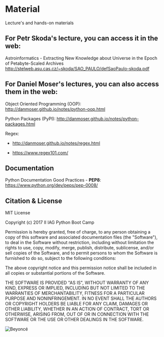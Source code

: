 # Material
Lecture's and hands-on materials

## For Petr Skoda's lecture, you can access it in the web:

Astroinformatics - Extracting New Knowledge about Universe in the Epoch of Petabyte-Scaled Archives
http://stelweb.asu.cas.cz/~skoda/SAO_PAULO/defSaoPaulo-skoda.pdf

## For Daniel Moser's lectures, you can also access them in the web:

Object Oriented Programming (OOP): http://danmoser.github.io/notes/python-oop.html

Python Packages (PyPI): http://danmoser.github.io/notes/python-packages.html

Regex: 
- http://danmoser.github.io/notes/regex.html

- https://www.regex101.com/


## Documentation

Python Documentation Good Practices - **PEP8**: https://www.python.org/dev/peps/pep-0008/

## Citation & License

MIT License

Copyright (c) 2017 II IAG Python Boot Camp

Permission is hereby granted, free of charge, to any person obtaining a copy of this software and associated documentation files (the "Software"), to deal in the Software without restriction, including without limitation the rights to use, copy, modify, merge, publish, distribute, sublicense, and/or sell copies of the Software, and to permit persons to whom the Software is furnished to do so, subject to the following conditions:

The above copyright notice and this permission notice shall be included in all copies or substantial portions of the Software.

THE SOFTWARE IS PROVIDED "AS IS", WITHOUT WARRANTY OF ANY KIND, EXPRESS OR IMPLIED, INCLUDING BUT NOT LIMITED TO THE WARRANTIES OF MERCHANTABILITY, FITNESS FOR A PARTICULAR PURPOSE AND NONINFRINGEMENT. IN NO EVENT SHALL THE AUTHORS OR COPYRIGHT HOLDERS BE LIABLE FOR ANY CLAIM, DAMAGES OR OTHER LIABILITY, WHETHER IN AN ACTION OF CONTRACT, TORT OR OTHERWISE, ARISING FROM, OUT OF OR IN CONNECTION WITH THE SOFTWARE OR THE USE OR OTHER DEALINGS IN THE SOFTWARE.




![Beyoncé](http://angeliquevanrensburg.co.za/wp-content/uploads/2016/11/12342748_1644066492484864_8867908136104707994_n.jpg)
